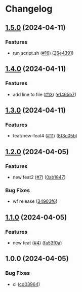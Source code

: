 # Changelog

## [1.5.0](https://github.com/universal-itengineer/release-test/compare/v1.4.0...v1.5.0) (2024-04-11)


### Features

* run script.sh ([#16](https://github.com/universal-itengineer/release-test/issues/16)) ([26e4391](https://github.com/universal-itengineer/release-test/commit/26e439171f0c698039da278447b972a51a16d781))

## [1.4.0](https://github.com/universal-itengineer/release-test/compare/v1.3.0...v1.4.0) (2024-04-11)


### Features

* add line to file ([#13](https://github.com/universal-itengineer/release-test/issues/13)) ([e1465b7](https://github.com/universal-itengineer/release-test/commit/e1465b7118cbf33a7826cea6c36b03891b64a8b4))

## [1.3.0](https://github.com/universal-itengineer/release-test/compare/v1.2.0...v1.3.0) (2024-04-11)


### Features

* feat/new-feat4 ([#11](https://github.com/universal-itengineer/release-test/issues/11)) ([8f3c05b](https://github.com/universal-itengineer/release-test/commit/8f3c05b4a56ba849edf0ef67682e04b51719d5b5))

## [1.2.0](https://github.com/universal-itengineer/release-test/compare/v1.1.0...v1.2.0) (2024-04-05)


### Features

* new feat2 ([#7](https://github.com/universal-itengineer/release-test/issues/7)) ([0ab1847](https://github.com/universal-itengineer/release-test/commit/0ab1847360069aa6d8faa91cddb9d4e19a235bee))


### Bug Fixes

* wf release ([34903f6](https://github.com/universal-itengineer/release-test/commit/34903f69895d9ded44d601ad020234d638ba0268))

## [1.1.0](https://github.com/universal-itengineer/release-test/compare/v1.0.0...v1.1.0) (2024-04-05)


### Features

* new feat ([#4](https://github.com/universal-itengineer/release-test/issues/4)) ([fa53f0a](https://github.com/universal-itengineer/release-test/commit/fa53f0ac452212c98920afda822e1673d4b82e81))

## 1.0.0 (2024-04-05)


### Bug Fixes

* ci ([cd03964](https://github.com/universal-itengineer/release-test/commit/cd03964642299a13937911cbab57952dd39812ba))
